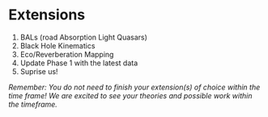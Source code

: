 # Extensions

1) BALs (road Absorption Light Quasars)
2) Black Hole Kinematics
3) Eco/Reverberation Mapping
4) Update Phase 1 with the latest data
5) Suprise us!

*Remember: You do not need to finish your extension(s) of choice within the time frame! We are excited to see your theories and possible work within the timeframe.*